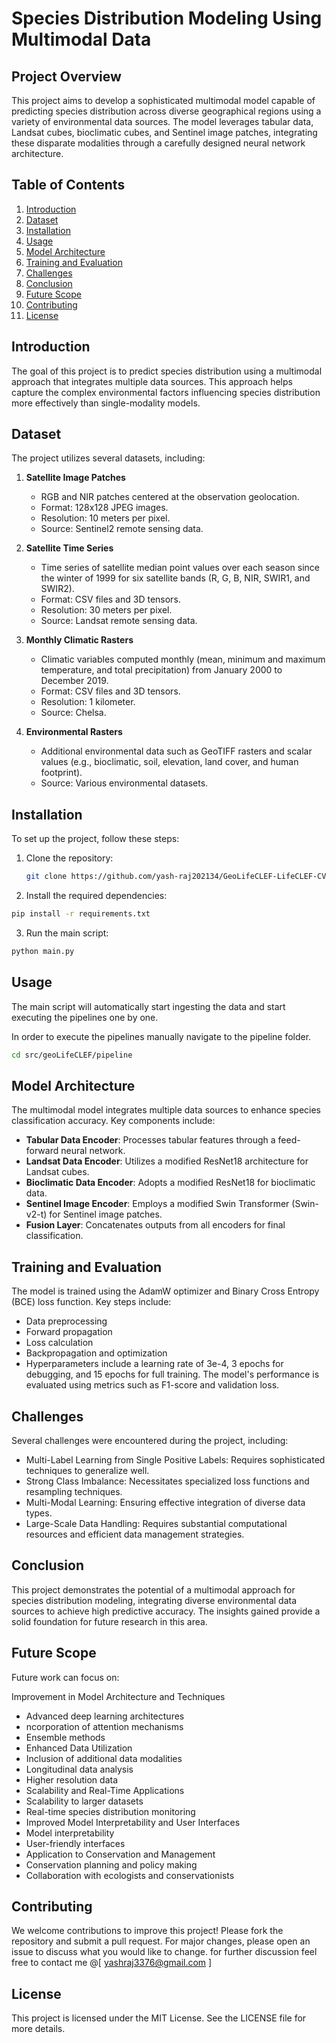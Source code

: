 <!-- Readme file  -->
# Species Distribution Modeling Using Multimodal Data

## Project Overview

This project aims to develop a sophisticated multimodal model capable of predicting species distribution across diverse geographical regions using a variety of environmental data sources. The model leverages tabular data, Landsat cubes, bioclimatic cubes, and Sentinel image patches, integrating these disparate modalities through a carefully designed neural network architecture.

## Table of Contents
1. [Introduction](#introduction)
2. [Dataset](#dataset)
3. [Installation](#installation)
4. [Usage](#usage)
5. [Model Architecture](#model-architecture)
6. [Training and Evaluation](#training-and-evaluation)
7. [Challenges](#challenges)
8. [Conclusion](#conclusion)
9. [Future Scope](#future-scope)
10. [Contributing](#contributing)
11. [License](#license)

## Introduction

The goal of this project is to predict species distribution using a multimodal approach that integrates multiple data sources. This approach helps capture the complex environmental factors influencing species distribution more effectively than single-modality models.

## Dataset

The project utilizes several datasets, including:

1. **Satellite Image Patches**
   - RGB and NIR patches centered at the observation geolocation.
   - Format: 128x128 JPEG images.
   - Resolution: 10 meters per pixel.
   - Source: Sentinel2 remote sensing data.

2. **Satellite Time Series**
   - Time series of satellite median point values over each season since the winter of 1999 for six satellite bands (R, G, B, NIR, SWIR1, and SWIR2).
   - Format: CSV files and 3D tensors.
   - Resolution: 30 meters per pixel.
   - Source: Landsat remote sensing data.

3. **Monthly Climatic Rasters**
   - Climatic variables computed monthly (mean, minimum and maximum temperature, and total precipitation) from January 2000 to December 2019.
   - Format: CSV files and 3D tensors.
   - Resolution: 1 kilometer.
   - Source: Chelsa.

4. **Environmental Rasters**
   - Additional environmental data such as GeoTIFF rasters and scalar values (e.g., bioclimatic, soil, elevation, land cover, and human footprint).
   - Source: Various environmental datasets.

## Installation

To set up the project, follow these steps:

1. Clone the repository:
   ```bash
   git clone https://github.com/yash-raj202134/GeoLifeCLEF-LifeCLEF-CVPR-FGVC.git
   ```
2. Install the required dependencies:
```bash
pip install -r requirements.txt
```
3. Run the main script:
```bash
python main.py
```
## Usage

The main script will automatically start ingesting the data and start executing the pipelines one by one.

In order to execute the pipelines manually navigate to the pipeline folder.
```bash
cd src/geoLifeCLEF/pipeline
```

## Model Architecture
The multimodal model integrates multiple data sources to enhance species classification accuracy. Key components include:

- **Tabular Data Encoder**: Processes tabular features through a feed-forward neural network.
- **Landsat Data Encoder**: Utilizes a modified ResNet18 architecture for Landsat cubes.
- **Bioclimatic Data Encoder**: Adopts a modified ResNet18 for bioclimatic data.
- **Sentinel Image Encoder**: Employs a modified Swin Transformer (Swin-v2-t) for Sentinel image patches.
- **Fusion Layer**: Concatenates outputs from all encoders for final classification.

## Training and Evaluation
The model is trained using the AdamW optimizer and Binary Cross Entropy (BCE) loss function. Key steps include:

- Data preprocessing
- Forward propagation
- Loss calculation
- Backpropagation and optimization
- Hyperparameters include a learning rate of 3e-4, 3 epochs for debugging, and 15 epochs for full training. The model's performance is evaluated using metrics such as F1-score and validation loss.

## Challenges
Several challenges were encountered during the project, including:

- Multi-Label Learning from Single Positive Labels: Requires sophisticated techniques to generalize well.
- Strong Class Imbalance: Necessitates specialized loss functions and resampling techniques.
- Multi-Modal Learning: Ensuring effective integration of diverse data types.
- Large-Scale Data Handling: Requires substantial computational resources and efficient data management strategies.
## Conclusion
This project demonstrates the potential of a multimodal approach for species distribution modeling, integrating diverse environmental data sources to achieve high predictive accuracy. The insights gained provide a solid foundation for future research in this area.

## Future Scope
Future work can focus on:

Improvement in Model Architecture and Techniques
- Advanced deep learning architectures
- ncorporation of attention mechanisms
- Ensemble methods
- Enhanced Data Utilization
- Inclusion of additional data modalities
- Longitudinal data analysis
- Higher resolution data
- Scalability and Real-Time Applications
- Scalability to larger datasets
- Real-time species distribution monitoring
- Improved Model Interpretability and User Interfaces
- Model interpretability
- User-friendly interfaces
- Application to Conservation and Management
- Conservation planning and policy making
- Collaboration with ecologists and conservationists

## Contributing
We welcome contributions to improve this project! Please fork the repository and submit a pull request. For major changes, please open an issue to discuss what you would like to change.
for further discussion feel free to contact me @[ yashraj3376@gmail.com ]

## License
This project is licensed under the MIT License. See the LICENSE file for more details.
